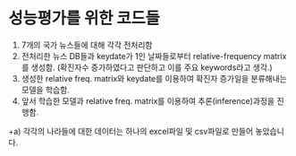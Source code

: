 # 성능평가를 위한 코드들
1. 7개의 국가 뉴스들에 대해 각각 전처리함
2. 전처리한 뉴스 DB들과 keydate가 1인 날짜들로부터 relative-frequency matrix를 생성함. (확진자수 증가하였다고 판단하고 이를 주요 keywords라고 생각.)
3. 생성한 relative freq. matrix와 keydate를 이용하여 확진자 증가일을 분류해내는 모델을 학습함.
4. 앞서 학습한 모델과 relative freq. matrix를 이용하여 추론(inference)과정을 진행함.

+a) 각각의 나라들에 대한 데이터는 하나의 excel파일 및 csv파일로 만들어 놓았습니다.
